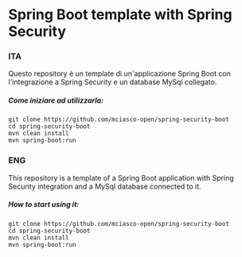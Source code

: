 # Spring Boot template with Spring Security

### ITA 
Questo repository è un template di un'applicazione Spring Boot con l'integrazione a Spring Security e un database MySql collegato.

##### Come iniziare ad utilizzarla:
```
git clone https://github.com/mciasco-open/spring-security-boot
cd spring-security-boot
mvn clean install
mvn spring-boot:run
```

### ENG
This repository is a template of a Spring Boot application with Spring Security integration and a MySql database connected to it.

##### How to start using it:
```
git clone https://github.com/mciasco-open/spring-security-boot
cd spring-security-boot
mvn clean install
mvn spring-boot:run
```